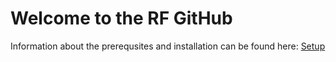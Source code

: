 # Welcome to the RF GitHub

Information about the prerequsites and installation can be found here: [Setup](https://github.com/acoustic-warfare/RF/wiki/Setup)
